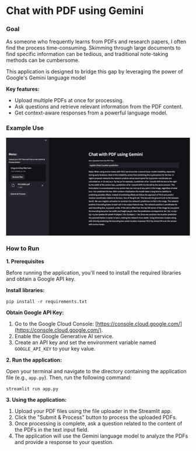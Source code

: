 # Chat with PDF using Gemini

### Goal 

As someone who frequently learns from PDFs and research papers, I often find the process time-consuming. Skimming through large documents to find specific information can be tedious, and traditional note-taking methods can be cumbersome.

This application is designed to bridge this gap by leveraging the power of Google's Gemini language model

**Key features:**

* Upload multiple PDFs at once for processing.
* Ask questions and retrieve relevant information from the PDF content.
* Get context-aware responses from a powerful language model.

### Example Use
![alt text](https://github.com/Yega-Noragami/Langchain-Gemini-QA/blob/main/Gemini-action.png?raw=true)


### How to Run

**1. Prerequisites**

Before running the application, you'll need to install the required libraries and obtain a Google API key.

**Install libraries:**

```
pip install -r requirements.txt
```

**Obtain Google API Key:**

1. Go to the Google Cloud Console: [https://console.cloud.google.com/](https://console.cloud.google.com/).
2. Enable the Google Generative AI service.
3. Create an API key and set the environment variable named `GOOGLE_API_KEY` to your key value.

**2. Run the application:**

Open your terminal and navigate to the directory containing the application file (e.g., `app.py`). Then, run the following command:

```
streamlit run app.py
```

**3. Using the application:**

1. Upload your PDF files using the file uploader in the Streamlit app.
2. Click the "Submit & Process" button to process the uploaded PDFs.
3. Once processing is complete, ask a question related to the content of the PDFs in the text input field.
4. The application will use the Gemini language model to analyze the PDFs and provide a response to your question.

